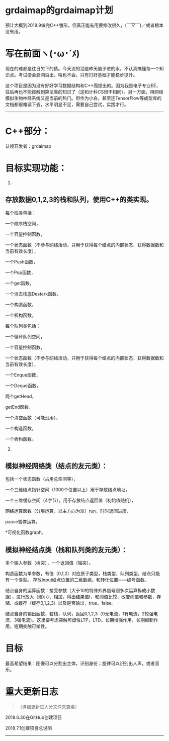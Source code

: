 # grdaimap的grdaimap计划
预计大概到2018.9做完C++雏形，但真正能有用要修改很久，(￣▽￣)／或者根本没有用。

# 写在前面ヽ(･ω･´ﾒ)
现在的难都是往日欠下的债。今天流的泪是昨天脑子进的水。不认真搞懂每一个知识点。考试便会漏洞百出，啥也不会。只有打好基础才能稳步提升。

这个项目是因为没有好好学习数据结构和C++而提出的。因为我是电子专业EE，往后再也不能接触到算法类的知识了（这和计科CS很不相同）。另一方面，用网络模拟生物神经系统又是当前的热门。但作为小白，甚至连TensorFlow等成型库的文档都很难读下去，水平明显不足，需要自己尝试，实践才行。

___

# **C++部分：**
认领开发者：grdaimap

# 目标实现功能：

1.
## **存放数据0,1,2,3的栈和队列，使用C++的类实现。**

每个栈类包括：

一个顺序栈空间，

一个容量控制函数，

一个状态函数（不参与网络活动，只用于获得每个结点的内部状态，获得数据数和当前有效长度），

一个Push函数，

一个Pop函数，

一个get函数，

一个消去栈底Destark函数，

一个构造函数，

一个析构函数。

每个队列类包括：

一个循环队列空间，

一个容量控制函数，

一个状态函数（不参与网络活动，只用于获得每个结点的内部状态，获得数据数和当前有效长度），

一个Enque函数，

一个Deque函数，

两个getHead，

getEnd函数，

一个清空函数（可能没用），

一个构造函数，

一个析构函数。

2.
## **模拟神经网络类（结点的友元类）：**

包括一个状态函数（占用总空间等），

一个三维结点指针空间（1000个位置以上）用于存放结点地址，

一个三维缓存空间（4字节），用于存放结点返回值（初始值随机），

网络运算函数（分层运算，以主方向为准）run，时时返回进度，

pause暂停运算，

*可视化函数graph。


## **模拟神经结点类（栈和队列类的友元类）：**

多个输入参数（树突），一个返回值（轴突）。

构造函数为单参数，有值（0,1,2）对应原子类型，栈类型，队列类型。结点只能有一个类型。
存放input结点位置的二维数组。和转化位置——编号函数。

结点自身的运算函数：接受参数（大于10的特殊外界信号则多次运算拆成小数据），进行放大（缩小）、相加，得出结果值f，和阈值比较，改变阈值和参数，存储、或缓存（缓存0,1,2,3）以及是否输出，true、false。

结点自身的输出函数，若栈，队列，返回0,1,2,3（0无电流，1有电流，2较强电流，3强电流）。这里要考虑突触可塑性LTP，LTD。长期增强作用，长期抑制作用，短期突触可塑性。

# 目标

最高希望结果：图像可以分割出主体，识别身份；旋律可以识别出人声，或者音乐。

# 重大更新日志
>（详细更新进入分文件夹查看）

2018.6.30在GitHub创建项目

2018.7.1创建项目总说明

______
